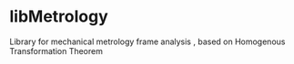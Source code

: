# libMetrology
Library for mechanical metrology frame analysis , based on Homogenous Transformation Theorem
